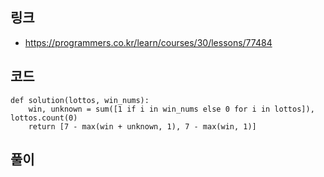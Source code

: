 ## 링크
+ https://programmers.co.kr/learn/courses/30/lessons/77484

## 코드
```
def solution(lottos, win_nums):
    win, unknown = sum([1 if i in win_nums else 0 for i in lottos]), lottos.count(0)
    return [7 - max(win + unknown, 1), 7 - max(win, 1)]
```

## 풀이
